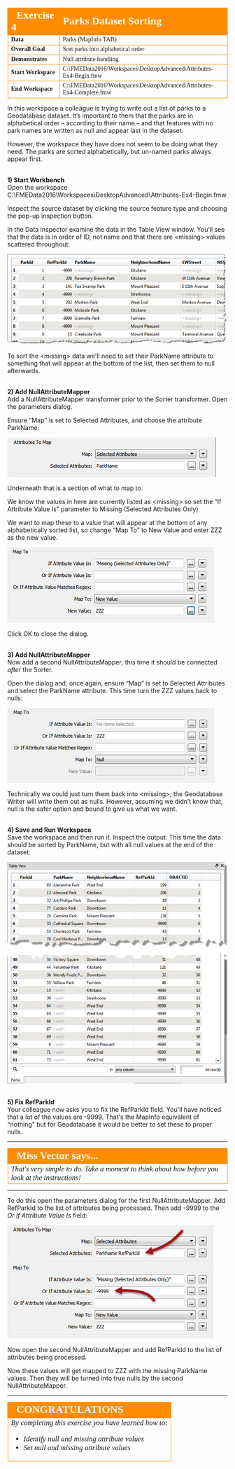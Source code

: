 <!--Exercise Section-->
<!--NB: In GitBook world we don't give a number to exercises-->

<table style="border-spacing: 0px;border-collapse: collapse;font-family:serif">
<tr>
<td style="vertical-align:middle;background-color:darkorange;border: 2px solid darkorange">
<i class="fa fa-cogs fa-lg fa-pull-left fa-fw" style="color:white;padding-right: 12px;vertical-align:text-top"></i>
<span style="color:white;font-size:x-large;font-weight: bold">Exercise 4</span>
</td>
<td style="border: 2px solid darkorange;background-color:darkorange;color:white">
<span style="color:white;font-size:x-large;font-weight: bold">Parks Dataset Sorting</span>
</td>
</tr>

<tr>
<td style="border: 1px solid darkorange; font-weight: bold">Data</td>
<td style="border: 1px solid darkorange">Parks (MapInfo TAB)</td>
</tr>

<tr>
<td style="border: 1px solid darkorange; font-weight: bold">Overall Goal</td>
<td style="border: 1px solid darkorange">Sort parks into alphabetical order</td>
</tr>

<tr>
<td style="border: 1px solid darkorange; font-weight: bold">Demonstrates</td>
<td style="border: 1px solid darkorange">Null attribute handling</td>
</tr>

<tr>
<td style="border: 1px solid darkorange; font-weight: bold">Start Workspace</td>
<td style="border: 1px solid darkorange">C:\FMEData2016\Workspaces\DesktopAdvanced\Attributes-Ex4-Begin.fmw</td>
</tr>

<tr>
<td style="border: 1px solid darkorange; font-weight: bold">End Workspace</td>
<td style="border: 1px solid darkorange">C:\FMEData2016\Workspaces\DesktopAdvanced\Attributes-Ex4-Complete.fmw</td>
</tr>

</table>

In this workspace a colleague is trying to write out a list of parks to a Geodatabase dataset. It’s important to them that the parks are in alphabetical order – according to their name – and that features with no park names are written as null and appear last in the dataset.

However, the workspace they have does not seem to be doing what they need. The parks are sorted alphabetically, but un-named parks always appear first.


<br>**1) Start Workbench**
<br>Open the workspace C:\FMEData2016\Workspaces\DesktopAdvanced\Attributes-Ex4-Begin.fmw

Inspect the source dataset by clicking the source feature type and choosing the pop-up inspection button.

In the Data Inspector examine the data in the Table View window. You’ll see that the data is in
order of ID, not name and that there are &lt;missing&gt; values scattered throughout:

![](./Images/Img5.34.Ex4.InitialData.png)

To sort the &lt;missing&gt; data we'll need to set their ParkName attribute to something that will appear at the bottom of the list, then set them to null afterwards.


<br>**2) Add NullAttributeMapper**
<br>Add a NullAttributeMapper transformer prior to the Sorter transformer. Open the parameters dialog.

Ensure “Map” is set to Selected Attributes, and choose the attribute ParkName:

![](./Images/Img5.35.Ex4.NullAttributeMapperParameters1.png)

Underneath that is a section of what to map to.

We know the values in here are currently listed as &lt;missing&gt; so set the “If Attribute Value Is” parameter to Missing (Selected Attributes Only)

We want to map these to a value that will appear at the bottom of any alphabetically sorted list, so change “Map To” to New Value and enter ZZZ as the new value.

![](./Images/Img5.36.Ex4.NullAttributeMapperParameters2.png)

Click OK to close the dialog.


<br>**3) Add NullAttributeMapper**
<br>Now add a second NullAttributeMapper; this time it should be connected *after* the Sorter.

Open the dialog and, once again, ensure “Map” is set to Selected Attributes and select the ParkName attribute.  This time turn the ZZZ values back to nulls:

![](./Images/Img5.37.Ex4.NullAttributeMapperParameters3.png)

Technically we could just turn them back into &lt;missing&gt;; the Geodatabase Writer will write them out as nulls. However, assuming we didn’t know that, null is the safer option and bound to give us what we want.


<br>**4) Save and Run Workspace**
<br>Save the workspace and then run it. Inspect the output. This time the data should be sorted by ParkName, but with all null values at the end of the dataset:

![](./Images/Img5.38.Ex4.SortedOutputData.png)


<br>**5) Fix RefParkId**
<br>Your colleague now asks you to fix the RefParkId field. You'll have noticed that a lot of the values are -9999. That's the MapInfo equivalent of "nothing" but for Geodatabase it would be better to set these to proper nulls.

---

<!--Person X Says Section-->

<table style="border-spacing: 0px">
<tr>
<td style="vertical-align:middle;background-color:darkorange;border: 2px solid darkorange">
<i class="fa fa-quote-left fa-lg fa-pull-left fa-fw" style="color:white;padding-right: 12px;vertical-align:text-top"></i>
<span style="color:white;font-size:x-large;font-weight: bold;font-family:serif">Miss Vector says...</span>
</td>
</tr>

<tr>
<td style="border: 1px solid darkorange">
<span style="font-family:serif; font-style:italic; font-size:larger">
That's very simple to do. Take a moment to think about how before you look at the instructions!
</span>
</td>
</tr>
</table>

---

To do this open the parameters dialog for the first NullAttributeMapper. Add RefParkId to the list of attributes being processed. Then add -9999 to the *Or If Attribute Value Is* field:

![](./Images/Img5.39.Ex4.NullAttributeMapperParamsForID.png)

Now open the second NullAttributeMapper and add RefParkId to the list of attributes being processed.

Now these values will get mapped to ZZZ with the missing ParkName values. Then they will be turned into true nulls by the second NullAttributeMapper.

---

<!--Exercise Congratulations Section--> 

<table style="border-spacing: 0px">
<tr>
<td style="vertical-align:middle;background-color:darkorange;border: 2px solid darkorange">
<i class="fa fa-thumbs-o-up fa-lg fa-pull-left fa-fw" style="color:white;padding-right: 12px;vertical-align:text-top"></i>
<span style="color:white;font-size:x-large;font-weight: bold;font-family:serif">CONGRATULATIONS</span>
</td>
</tr>

<tr>
<td style="border: 1px solid darkorange">
<span style="font-family:serif; font-style:italic; font-size:larger">
By completing this exercise you have learned how to:
<ul><li>Identify null and missing attribute values</li>
<li>Set null and missing attribute values</li></ul>
</span>
</td>
</tr>
</table>